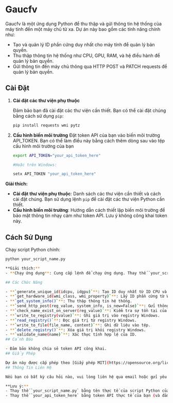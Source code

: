 # Gaucfv

Gaucfv là một ứng dụng Python để thu thập và gửi thông tin hệ thống của máy tính đến một máy chủ từ xa. Dự án này bao gồm các tính năng chính như:

- Tạo và quản lý ID phần cứng duy nhất cho máy tính để quản lý bản quyền.
- Thu thập thông tin hệ thống như CPU, GPU, RAM, và hệ điều hành để quản lý bản quyền.
- Gửi thông tin đến máy chủ thông qua HTTP POST và PATCH requests để quản lý bản quyền.

## Cài Đặt

1. **Cài đặt các thư viện phụ thuộc**

   Đảm bảo bạn đã cài đặt các thư viện cần thiết. Bạn có thể cài đặt chúng bằng cách sử dụng `pip`:

   ```bash
   pip install requests wmi pytz
2. **Cấu hình biến môi trường**
Đặt token API của bạn vào biến môi trường API_TOKEN. Bạn có thể làm điều này bằng cách thêm dòng sau vào tệp cấu hình môi trường của bạn
   ```bash
   export API_TOKEN="your_api_token_here"
   
   #Hoặc trên Windows:

   setx API_TOKEN "your_api_token_here"

**Giải thích:**
- **Cài đặt thư viện phụ thuộc**: Danh sách các thư viện cần thiết và cách cài đặt chúng. Bạn sử dụng lệnh `pip` để cài đặt các thư viện Python cần thiết.
- **Cấu hình biến môi trường**: Hướng dẫn cách thiết lập biến môi trường để bảo mật thông tin nhạy cảm như token API. Lưu ý không công khai token này.

## Cách Sử Dụng

   Chạy script Python chính:

   ```bash
   python your_script_name.py

**Giải thích:**
- **Chạy ứng dụng**: Cung cấp lệnh để chạy ứng dụng. Thay thế `your_script_name.py` bằng tên file của script Python của bạn.

## Các Chức Năng

- **`generate_unique_id(idcpu, idgpu)`**: Tạo ID duy nhất từ ID CPU và GPU.
- **`get_hardware_id(wmi_class, wmi_property)`**: Lấy ID phần cứng từ WMI.
- **`get_system_info()`**: Thu thập thông tin hệ thống.
- **`send_http_post(reg_value, system_info, is_new=False)`**: Gửi thông tin đến máy chủ.
- **`check_name_exist_on_server(reg_value)`**: Kiểm tra sự tồn tại của ID trên máy chủ.
- **`write_to_registry(value)`**: Ghi giá trị vào registry Windows.
- **`read_registry()`**: Đọc giá trị từ registry Windows.
- **`write_to_file(file_name, content)`**: Ghi dữ liệu vào tệp.
- **`delete_registry()`**: Xóa giá trị khỏi registry Windows.
- **`validate_name(name)`**: Xác thực tính hợp lệ của ID.
## Cảnh Báo

- Đảm bảo không chia sẻ token API công khai.
## Giấy Phép

Dự án này được cấp phép theo [Giấy phép MIT](https://opensource.org/licenses/MIT).
## Thông Tin Liên Hệ

Nếu bạn có bất kỳ câu hỏi nào, vui lòng liên hệ qua email hoặc gửi yêu cầu trên GitHub Issues.

**Lưu ý:**
- Thay thế `your_script_name.py` bằng tên thực tế của script Python của bạn.
- Thay thế `your_api_token_here` bằng token API thực tế của bạn (và đảm bảo không công khai token này).
